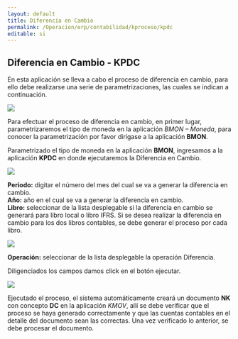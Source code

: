 ```yaml
---
layout: default
title: Diferencia en Cambio
permalink: /Operacion/erp/contabilidad/kproceso/kpdc
editable: si
---
```


## Diferencia en Cambio - KPDC

En esta aplicación se lleva a cabo el proceso de diferencia en cambio, para ello debe realizarse una serie de parametrizaciones, las cuales se indican a continuación.

![](KPDC1.png)

Para efectuar el proceso de diferencia en cambio, en primer lugar, parametrizaremos el tipo de moneda en la aplicación _BMON – Moneda_, para conocer la parametrización por favor dirígase a la aplicación **BMON**.


Parametrizado el tipo de moneda en la aplicación **BMON**, ingresamos a la aplicación **KPDC** en donde ejecutaremos la Diferencia en Cambio.

![](KPDC4.png)

**Periodo:** digitar el número del mes del cual se va a generar la diferencia en cambio.  
**Año:** año en el cual se va a generar la diferencia en cambio.  
**Libro:** seleccionar de la lista desplegable si la diferencia en cambio se generará para libro local o libro IFRS. Si se desea realizar la diferencia en cambio para los dos libros contables, se debe generar el proceso por cada libro.  

![](KPDC5.png)

**Operación:** seleccionar de la lista desplegable la operación Diferencia.  

Diligenciados los campos damos click en el botón ejecutar.  

![](KPDC6.png)

Ejecutado el proceso, el sistema automáticamente creará un documento **NK** con concepto **DC** en la aplicación _KMOV_, allí se debe verificar que el proceso se haya generado correctamente y que las cuentas contables en el detalle del documento sean las correctas. Una vez verificado lo anterior, se debe procesar el documento.



